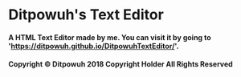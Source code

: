 # Ditpowuh's Text Editor

#### A HTML Text Editor made by me. You can visit it by going to 'https://ditpowuh.github.io/DitpowuhTextEditor/'.

#### Copyright © Ditpowuh 2018 Copyright Holder All Rights Reserved
